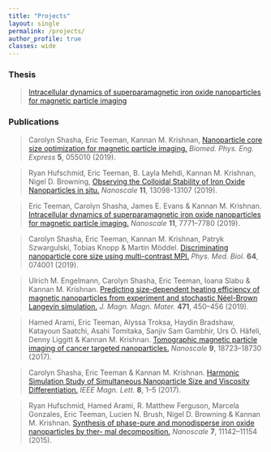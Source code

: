 ```yaml
---
title: "Projects"
layout: single
permalink: /projects/
author_profile: true
classes: wide
---
```


### Thesis

> [Intracellular dynamics of superparamagnetic iron oxide nanoparticles for magnetic particle imaging](https://ericteeman.com/assets/pdfs/thesis.pdf)

### Publications

> Carolyn Shasha, Eric Teeman, Kannan M. Krishnan, [Nanoparticle core size optimization for magnetic particle imaging.](https://ericteeman.com/assets/pdfs/Shasha,_Teeman,_Krishnan_-_2019_-_Nanoparticle_core_size_optimization_for_magnetic_particle_imaging.pdf) *Biomed. Phys. Eng. Express* **5**, 055010 (2019).

> Ryan Hufschmid, Eric Teeman, B. Layla Mehdi, Kannan M. Krishnan, Nigel D. Browning, [Observing the Colloidal Stability of Iron Oxide Nanoparticles in situ.](https://ericteeman.com/assets/pdfs/Hufschmid_et_al._-_2019_-_Observing_the_colloidal_stability_of_iron_oxide_nanoparticles_in_situ.pdf) *Nanoscale* **11**, 13098-13107 (2019).

> Eric Teeman, Carolyn Shasha, James E. Evans & Kannan M. Krishnan. [Intracellular dynamics of superparamagnetic iron oxide nanoparticles for magnetic particle imaging.](https://ericteeman.com/assets/pdfs/Teeman_et_al_2019_Intracellular_dynamics_of_superparamagnetic_iron_oxide_nanoparticles_for_magnetic_particle_imaging.pdf) *Nanoscale* **11**, 7771–7780 (2019).

> Carolyn Shasha, Eric Teeman, Kannan M. Krishnan, Patryk Szwargulski, Tobias Knopp & Martin Möddel. [Discriminating nanoparticle core size using multi-contrast MPI.](https://ericteeman.com/assets/pdfs/Shasha_et_al._-_2019_-_Discriminating_nanoparticle_core_size_using_multi-contrast_MPI.pdf) *Phys. Med. Biol.* **64**, 074001 (2019).

> Ulrich M. Engelmann, Carolyn Shasha, Eric Teeman, Ioana Slabu & Kannan M. Krishnan. [Predicting size-dependent heating efficiency of magnetic nanoparticles from experiment and stochastic Néel-Brown Langevin simulation.](https://ericteeman.com/assets/pdfs/Engelmann_et_al_-_2019_-_Predicting_size-dependent_heating_efficiency_of_magnetic_nanoparticles_from_experiment_and_stochastic_Néel-Br.pdf) *J. Magn. Magn. Mater.* **471**, 450–456 (2019).

> Hamed Arami, Eric Teeman, Alyssa Troksa, Haydin Bradshaw, Katayoun Saatchi, Asahi Tomitaka, Sanjiv Sam Gambhir, Urs O. Häfeli, Denny Liggitt & Kannan M. Krishnan. [Tomographic magnetic particle imaging of cancer targeted nanoparticles.](https://ericteeman.com/assets/pdfs/Arami_et_al._-_2017_-_Tomographic_magnetic_particle_imaging_of_cancer_targeted_nanoparticles.pdf) *Nanoscale* **9**, 18723–18730 (2017).

> Carolyn Shasha, Eric Teeman & Kannan M. Krishnan. [Harmonic Simulation Study of Simultaneous Nanoparticle Size and Viscosity Differentiation.](https://ericteeman.com/assets/pdfs/Shasha,_Teeman,_Krishnan_-_2017_-_Harmonic_Simulation_Study_of_Simultaneous_Nanoparticle_Size_and_Viscosity_Differentiation.pdf) *IEEE Magn. Lett.* **8**, 1–5 (2017).

> Ryan Hufschmid, Hamed Arami, R. Matthew Ferguson, Marcela Gonzales, Eric Teeman, Lucien N. Brush, Nigel D. Browning & Kannan M. Krishnan. [Synthesis of phase-pure and monodisperse iron oxide nanoparticles by ther- mal decomposition.](https://ericteeman.com/assets/pdfs/Hufschmid_et_al._-_2015_-_Synthesis_of_phase-pure_and_monodisperse_iron_oxide_nanoparticles_by_thermal_decomposition.pdf) *Nanoscale* **7**, 11142–11154 (2015).
